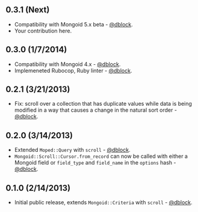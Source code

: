 0.3.1 (Next)
------------

* Compatibility with Mongoid 5.x beta - [@dblock](https://github.com/dblock).
* Your contribution here.


0.3.0 (1/7/2014)
----------------

* Compatibility with Mongoid 4.x - [@dblock](https://github.com/dblock).
* Implemeneted Rubocop, Ruby linter - [@dblock](https://github.com/dblock).

0.2.1 (3/21/2013)
-----------------

* Fix: scroll over a collection that has duplicate values while data is being modified in a way that causes a change in the natural sort order - [@dblock](https://github.com/dblock).

0.2.0 (3/14/2013)
-----------------

* Extended `Moped::Query` with `scroll` - [@dblock](https://github.com/dblock).
* `Mongoid::Scroll::Cursor.from_record` can now be called with either a Mongoid field or `field_type` and `field_name` in the `options` hash - [@dblock](https://github.com/dblock).

0.1.0 (2/14/2013)
-----------------

* Initial public release, extends `Mongoid::Criteria` with `scroll` - [@dblock](https://github.com/dblock).

